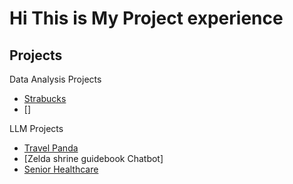 # Hi This is My Project experience

## Projects
Data Analysis Projects
- [Strabucks](https://github.com/jiapn123/Starbucks/tree/main?tab=readme-ov-file)
- []

LLM Projects 
- [Travel Panda]()
- [Zelda shrine guidebook Chatbot]
- [Senior Healthcare](https://github.com/jonggu12/yorehalre_project)


<!--
**joshmadakor1/joshmadakor1** is a ✨ _special_ ✨ repository because its `README.md` (this file) appears on your GitHub profile.

Here are some ideas to get you started:

- 🔭 I’m currently working on ...
- 🌱 I’m currently learning ...
- 👯 I’m looking to collaborate on ...
- 🤔 I’m looking for help with ...
- 💬 Ask me about ...
- 📫 How to reach me: ...
- 😄 Pronouns: ...
- ⚡ Fun fact: ...
-->
